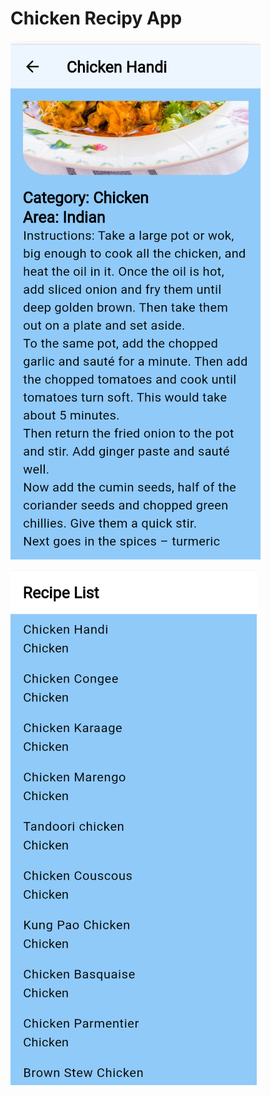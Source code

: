 # Chicken Recipy App 



![Chicken Recipy App](https://github.com/R-lab37/Chicken-Recipy-App-/blob/main/recipy_main.png)  




![Chicken List](https://github.com/R-lab37/Chicken-Recipy-App-/blob/main/recipylist.png)  
